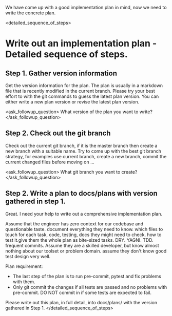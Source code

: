 We have come up with a good implementation plan in mind, now we need to write the concrete plan.

<detailed_sequence_of_steps>
# Write out an implementation plan - Detailed sequence of steps.

## Step 1. Gather version information
Get the version information for the plan.
The plan is usually in a markdown file that is recently modified in the current branch.
Please try your best effort to with the git commands to guess the latest plan version.
You can either write a new plan version or revise the latest plan version.

<ask_followup_question>
<question>What version of the plan you want to write?</question>
</ask_followup_question>

## Step 2. Check out the git branch
Check out the current git branch, if it is the master branch then create a new branch with a suitable name.
Try to come up with the best git branch strategy, for examples use current branch, create a new branch,
commit the current changed files before moving on ...

<ask_followup_question>
<question>What git branch you want to create?</question>
</ask_followup_question>

## Step 2. Write a plan to docs/plans with version gathered in step 1.
Great. I need your help to write out a comprehensive implementation plan.

Assume that the engineer has zero context for our codebase and questionable taste. document everything they need to know. which files to touch for each task, code, testing, docs they might need to check. how to test it.give them the whole plan as bite-sized tasks. DRY. YAGNI. TDD. frequent commits.
Assume they are a skilled developer, but know almost nothing about our toolset or problem domain. assume they don't know good test design very well.

Plan requirement:
  - The last step of the plan is to run pre-commit, pytest and fix problems with them.
  - Only git commit the changes if all tests are passed and no problems with pre-commit. DO NOT commit in if some tests are expected to fail.

Please write out this plan, in full detail, into docs/plans/ with the version gathered in Step 1.
</detailed_sequence_of_steps>
